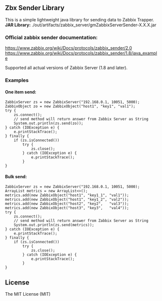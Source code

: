 <h2>Zbx Sender Library</h2>

This is a simple lightweight java library for sending data to Zabbix Trapper.</br>
**JAR Library:** ./out/artifacts/zabbix_server/gmZabbixServerSender-X.X.X.jar

<h3>Official zabbix sender documentation:</h3>

https://www.zabbix.org/wiki/Docs/protocols/zabbix_sender/2.0 </br>
https://www.zabbix.org/wiki/Docs/protocols/zabbix_sender/1.8/java_example </br>

Supported all actual versions of Zabbix Server (1.8 and later).

<h3>Examples</h3>

<h4>One item send:</h4>
<pre><code>ZabbixServer zs = new ZabbixServer("192.168.0.1, 10051, 5000);
ZabbixObject zo = new ZabbixObject("host1", "key1", "val1");
try {
    zs.connect();
    // send method will return answer from Zabbix Server as String
    System.out.println(zs.send(zo));
} catch (IOException e) {
    e.printStackTrace();
} finally {
    if (zs.isConnected())
        try {
            zs.close();
        } catch (IOException e) {
            e.printStackTrace();
        }
}</code></pre>

<h4>Bulk send:</h4>
<pre><code>ZabbixServer zs = new ZabbixServer("192.168.0.1, 10051, 5000);
ArrayList<ZabbixObject> metrics = new ArrayList<>();
metrics.add(new ZabbixObject("host1", "key1_1", "val1"));
metrics.add(new ZabbixObject("host1", "key1_2", "val2"));
metrics.add(new ZabbixObject("host2", "key2",   "val3"));
metrics.add(new ZabbixObject("host3", "key3",   "val4"));
try {
    zs.connect();
    // send method will return answer from Zabbix Server as String
    System.out.println(zs.send(metrics));
} catch (IOException e) {
    e.printStackTrace();
} finally {
    if (zs.isConnected())
        try {
            zs.close();
        } catch (IOException e) {
            e.printStackTrace();
        }
}</code></pre>


<h2>License</h2>

The MIT License (MIT)
